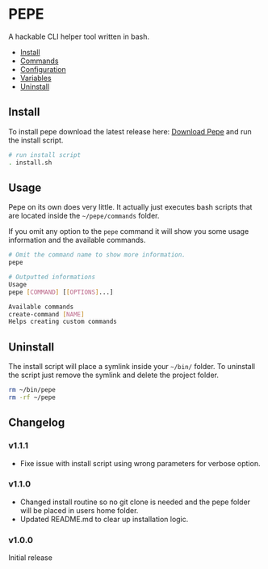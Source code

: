 # PEPE
A hackable CLI helper tool written in bash.

- [Install](#install)
- [Commands](#commands)
- [Configuration](#configuration)
- [Variables](#variables)
- [Uninstall](#uninstall)

## Install
To install pepe download the latest release here: [Download Pepe](https://github.com/LeaveAirykson/Pepe/archive/master.zip) and run the install script.

```bash
# run install script
. install.sh
```

## Usage
Pepe on its own does very little. It actually just executes bash scripts that are located inside the `~/pepe/commands` folder.

If you omit any option to the `pepe` command it will show you some usage information and the available commands.

```bash
# Omit the command name to show more information.
pepe

# Outputted informations
Usage
pepe [COMMAND] [[OPTIONS]...]

Available commands
create-command [NAME]
Helps creating custom commands
```

## Uninstall
The install script will place a symlink inside your `~/bin/` folder. To uninstall the script just remove the symlink and delete the project folder.

```bash
rm ~/bin/pepe
rm -rf ~/pepe
```

## Changelog

### v1.1.1
- Fixe issue with install script using wrong parameters for verbose option.

### v1.1.0
- Changed install routine so no git clone is needed and the pepe folder will be placed in users home folder.
- Updated README.md to clear up installation logic.

### v1.0.0
Initial release
